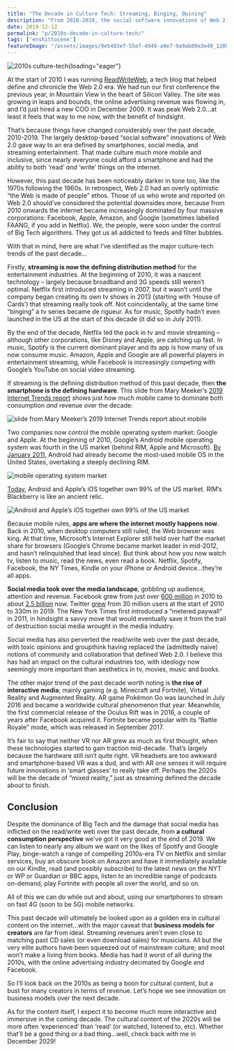 ```yaml
---
title: "The Decade in Culture Tech: Streaming, Binging, Opining"
description: "From 2010-2019, the social software innovations of Web 2.0 gave way to an era defined by smartphones, social media and streaming. Life is good for consumers, but what about creators?"
date: 2019-12-12
permalink: "p/2010s-decade-in-culture-tech/"
tags: ['enshittocene']
featureImage: "/assets/images/9e5483ef-55ef-4949-a9e7-9a9ab80e3e49_1280x720.jpg"
---
```


![2010s culture-tech](/assets/images/9e5483ef-55ef-4949-a9e7-9a9ab80e3e49_1280x720.jpg){loading="eager"}

At the start of 2010 I was running [ReadWriteWeb](https://ricmac.org/career-archive/readwriteweb/), a tech blog that helped define and chronicle the Web 2.0 era. We had run our first conference the previous year, in Mountain View in the heart of Silicon Valley. The site was growing in leaps and bounds, the online advertising revenue was flowing in, and I’d just hired a new COO in December 2009. It was peak Web 2.0…at least it feels that way to me now, with the benefit of hindsight.

That’s because things have changed considerably over the past decade, 2010-2019. The largely desktop-based “social software” innovations of Web 2.0 gave way to an era defined by smartphones, social media, and streaming entertainment. That made culture much more mobile and inclusive, since nearly everyone could afford a smartphone and had the ability to both ‘read’ _and_ ‘write’ things on the internet.

However, this past decade has been noticeably darker in tone too, like the 1970s following the 1960s. In retrospect, Web 2.0 had an overly optimistic “the Web is made of people” ethos. Those of us who wrote and reported on Web 2.0 should’ve considered the potential downsides more, because from 2010 onwards the internet became increasingly dominated by four massive corporations: Facebook, Apple, Amazon, and Google (sometimes labelled FAANG, if you add in Netflix). We, the people, were soon under the control of Big Tech algorithms. They got us all addicted to feeds and filter bubbles.

With that in mind, here are what I’ve identified as the major culture-tech trends of the past decade…

Firstly, **streaming is now the defining distribution method** for the entertainment industries. At the beginning of 2010, it was a nascent technology – largely because broadband and 3G speeds still weren’t optimal. Netflix first introduced streaming in 2007, but it wasn’t until the company began creating its own tv shows in 2013 (starting with ‘House of Cards’) that streaming really took off. Not coincidentally, at the same time “binging” a tv series became de rigueur. As for music, Spotify hadn’t even launched in the US at the start of this decade (it did so in July 2011).

By the end of the decade, Netflix led the pack in tv and movie streaming – although other corporations, like Disney and Apple, are catching up fast. In music, Spotify is the current dominant player and its app is how many of us now consume music. Amazon, Apple and Google are all powerful players in entertainment streaming, while Facebook is increasingly competing with Google’s YouTube on social video streaming.

If streaming is the defining distribution method of this past decade, then **the smartphone is the defining hardware**. This slide from Mary Meeker’s [2019 Internet Trends report](https://www.bondcap.com/report/itr19/) shows just how much mobile came to dominate both consumption _and_ revenue over the decade:

![slide from Mary Meeker’s 2019 Internet Trends report about mobile](/assets/images/7e45ce09-8cbc-41ab-bded-fbf717f17b7f_1650x1116.jpg)

Two companies now control the mobile operating system market: Google and Apple. At the beginning of 2010, Google’s Android mobile operating system was fourth in the US market (behind RIM, Apple and Microsoft). [By January 2011](https://edition.cnn.com/interactive/2018/12/business/google-history-timeline/index.html), Android had already become the most-used mobile OS in the United States, overtaking a steeply declining RIM.

![mobile operating system market](/assets/images/f4207e0b-d8bc-4fea-9e0f-8c18621a7368_780x396.jpg)

[Today](https://www.statista.com/statistics/266572/market-share-held-by-smartphone-platforms-in-the-united-states/), Android and Apple’s iOS together own 99% of the US market. RIM’s Blackberry is like an ancient relic.

![Android and Apple’s iOS together own 99% of the US market](/assets/images/6a34cf72-8752-4bc6-8ea9-f45d22ca9469_1428x862.jpg)

Because mobile rules, **apps are where the internet mostly happens now**. Back in 2010, when desktop computers still ruled, the Web browser was king. At that time, Microsoft’s Internet Explorer still held over half the market share for browsers (Google’s Chrome became market leader in mid-2012, and hasn’t relinquished that lead since). But think about how you now watch tv, listen to music, read the news, even read a book. Netflix, Spotify, Facebook, the NY Times, Kindle on your iPhone or Android device…they’re all apps.

**Social media took over the media landscape**, gobbling up audience, attention and revenue. Facebook grew from just over [600 million](https://www.statista.com/chart/870/facebooks-user-growth-since-2004/) in 2010 to about [2.5 billion](https://www.statista.com/statistics/264810/number-of-monthly-active-facebook-users-worldwide/) now. Twitter [grew](https://www.statista.com/statistics/282087/number-of-monthly-active-twitter-users/) from 30 million users at the start of 2010 to 330m in 2019. The New York Times first introduced a “metered paywall” in 2011, in hindsight a savvy move that would eventually save it from the trail of destruction social media wrought in the media industry.

Social media has also perverted the read/write web over the past decade, with toxic opinions and groupthink having replaced the (admittedly naive) notions of community and collaboration that defined Web 2.0. I believe this has had an impact on the cultural industries too, with ideology now seemingly more important than aesthetics in tv, movies, music and books.

The other major trend of the past decade worth noting is **the rise of interactive media**; mainly gaming (e.g. Minecraft and Fortnite), Virtual Reality and Augmented Reality. AR game Pokémon Go was launched in July 2016 and became a worldwide cultural phenomenon that year. Meanwhile, the first commercial release of the Oculus Rift was in 2016, a couple of years after Facebook acquired it. Fortnite became popular with its “Battle Royale” mode, which was released in September 2017.

It’s fair to say that neither VR nor AR grew as much as first thought, when these technologies started to gain traction mid-decade. That’s largely because the hardware still isn’t quite right. VR headsets are too awkward and smartphone-based VR was a dud, and with AR one senses it will require future innovations in ‘smart glasses’ to really take off. Perhaps the 2020s will be the decade of “mixed reality,” just as streaming defined the decade about to finish.

Conclusion
----------

Despite the dominance of Big Tech and the damage that social media has inflicted on the read/write web over the past decade, from **a cultural consumption perspective** we’ve got it very good at the end of 2019. We can listen to nearly any album we want on the likes of Spotify and Google Play, binge-watch a range of compelling 2010s-era TV on Netflix and similar services, buy an obscure book on Amazon and have it immediately available on our Kindle, read (and possibly subscribe) to the latest news on the NYT or WP or Guardian or BBC apps, listen to an incredible range of podcasts on-demand, play Fortnite with people all over the world, and so on.

All of this we can do while out and about, using our smartphones to stream on fast 4G (soon to be 5G) mobile networks.

This past decade will ultimately be looked upon as a golden era in cultural content on the internet…with the major caveat that **business models for creators** are far from ideal. Streaming revenues aren’t even close to matching past CD sales (or even download sales) for musicians. All but the very elite authors have been squeezed out of mainstream culture; and most won’t make a living from books. Media has had it worst of all during the 2010s, with the online advertising industry decimated by Google and Facebook.

So I’ll look back on the 2010s as being a boon for cultural content, but a bust for many creators in terms of revenue. Let’s hope we see innovation on business models over the next decade.

As for the content itself, I expect it to become much more interactive and immersive in the coming decade. The cultural content of the 2020s will be more often ‘experienced’ than ‘read’ (or watched, listened to, etc). Whether that’ll be a good thing or a bad thing…well, check back with me in December 2029!



